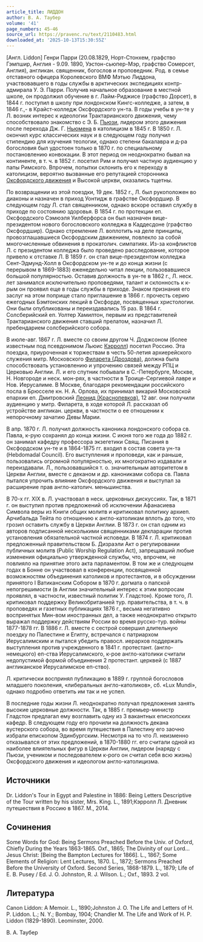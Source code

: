 ```yaml
---
article_title: ЛИДДОН
author: В. А. Таубер
volume: '41'
page_numbers: 45-46
source_url: https://pravenc.ru/text/2110483.html
downloaded_at: '2025-10-13T15:30:55Z'
---
```


[Англ. Liddon] Генри Парри (20.08.1829, Норт-Стонхем, графство Гэмпшир, Англия - 9.09. 1890, Уэстон-сьюпер-Мэр, графство Сомерсет, Англия), англикан. священник, богослов и проповедник. Род. в семье отставного офицера Королевского ВМФ Мэтью Лиддона, участвовавшего в годы службы в арктических экспедициях контр-адмирала У. Э. Парри. Получив начальное образование в местной школе, он продолжил обучение в г. Лайм-Риджисе (графство Дорсет), в 1844 г. поступил в школу при лондонском Кингс-колледже, а затем, в 1846 г.,- в Крайст-колледж Оксфордского ун-та. В годы учебы в ун-те у Л. возник интерес к идеологии Трактарианского движения, чему способствовало знакомство с Э. Б. [Пьюзи](https://pravenc.ru/text/Пьюзи.html), лидером этого движения после перехода Дж. Г. [Ньюмена](https://pravenc.ru/text/Ньюмена.html) в католицизм в 1845 г. В 1850 г. Л. окончил курс классических наук и в следующем году получил стипендию для изучения теологии, однако степени бакалавра и д-ра богословия был удостоен только в 1870 г. по специальному постановлению конвокации. В этот период он неоднократно бывал на континенте, в т. ч. в 1852 г. посетил Рим и получил частную аудиенцию у папы Римского. Впрочем, попытки склонить его к переходу в католицизм, вероятно вызванные его репутацией сторонника [Оксфордского движения](<https://pravenc.ru/text/ОКСФОРДСКОЕ ДВИЖЕНИЕ.html>) и Высокой церкви, оказались тщетны.

По возвращении из этой поездки, 19 дек. 1852 г., Л. был рукоположен во диаконы и назначен в приход Уонтидж в графстве Оксфордшир. В следующем году Л. стал священником, однако вскоре оставил службу в приходе по состоянию здоровья. В 1854 г. по протекции еп. Оксфордского Сэмюэля Уилберфорса он был назначен вице-президентом нового богословского колледжа в Каддесдоне (графство Оксфордшир). Однако стремление Л. воплотить на деле принципы, провозглашавшиеся Оксфордским движением, повлекло за собой многочисленные обвинения в прокатолич. симпатиях. Из-за конфликтов Л. с президентом колледжа было проведено расследование, которое привело к отставке Л. В 1859 г. он стал вице-президентом колледжа Сент-Эдмунд-Холл в Оксфордском ун-те и до конца жизни (с перерывом в 1869-1883) еженедельно читал лекции, пользовавшиеся большой популярностью. Оставив должность в ун-те в 1862 г., Л. неск. лет занимался исключительно проповедями, талант и склонность к к-рым он проявил еще в годы службы в приходе. Знаком признания его заслуг на этом поприще стало приглашение в 1866 г. прочесть серию ежегодных Бэмтонских лекций в Оксфорде, посвященных христологии. Они были опубликованы и переиздавались 15 раз. В 1864 г. Солсберийский еп. Уолтер Хамилтон, первым из представителей Трактарианского движения ставший прелатом, назначил Л. пребендарием солсберийского собора.

В июле-авг. 1867 г. Л. вместе со своим другом Ч. Доджсоном (более известным под псевдонимом Льюис [Кэрролл](https://pravenc.ru/text/Кэрролл.html)) посетил Россию. Эта поездка, приуроченная к торжествам в честь 50-летия архиерейского служения митр. Московского [Филарета (Дроздова)](https://pravenc.ru/text/Филарет.html), должна была способствовать установлению и упрочению связей между РПЦ и Церковью Англии. Л. и его спутник побывали в С.-Петербурге, Москве, Н. Новгороде и неск. мон-рях, в частности в Троице-Сергиевой лавре и Нов. Иерусалиме. В Москве, благодаря рекомендации российского посла в Брюсселе кн. Н. А. Орлова, их принимал викарий Московской епархии еп. Дмитровский [Леонид (Краснопевков)](<https://pravenc.ru/text/Леонид (Краснопевков).html>), 12 авг. они получили аудиенцию у митр. Филарета, в ходе которой Л. рассказал об устройстве англикан. церкви, в частности о ее отношении к непорочному зачатию Девы Марии.

В апр. 1870 г. Л. получил должность каноника лондонского собора св. Павла, к-рую сохранял до конца жизни. С июня того же года до 1882 г. он занимал кафедру профессора экзегетики Свящ. Писания в Оксфордском ун-те и в 1864-1875 гг. входил в состав совета ун-та (Hebdomadal Council). Его выступления и проповеди, как и раньше, пользовались огромной популярностью, их многократно издавали и переиздавали. Л., пользовавшийся т. о. значительным авторитетом в Церкви Англии, вместе с деканом и др. канониками собора св. Павла пытался упрочить влияние Оксфордского движения и выступал за расширение прав англо-католич. меньшинства.

В 70-х гг. XIX в. Л. участвовал в неск. церковных дискуссиях. Так, в 1871 г. он выступил против предложений об исключении Афанасиева Символа веры из Книги общих молитв и критиковал политику архиеп. Арчибальда Тейта по отношению к англо-католикам вплоть до того, что грозил оставить службу в Церкви Англии. В 1873 г. он стал одним из авторов подписанной несколькими священниками декларации против установления обязательной частной исповеди. В 1874 г. Л. критиковал предложенный правительством Б. Дизраэли Акт о регулировании публичных молитв (Public Worship Regulation Act), запрещавший любые изменения официально утвержденной службы, что, впрочем, не повлияло на принятие этого акта парламентом. В том же и следующем годах в Бонне он участвовал в конференции, посвященной возможностям объединения католиков и протестантов, и в обсуждении принятого I Ватиканским Собором в 1870 г. догмата о папской непогрешимости (в Англии значительный интерес к этим вопросам проявлял, в частности, известный политик У. Гладстон). Кроме того, Л. критиковал поддержку Великобританией тур. правительства, в т. ч. в проповедях и газетных публикациях 1876 г., весьма негативно воспринятых Мин-вом иностранных дел, а также неоднократно открыто выражал поддержку действиям России во время русско-тур. войны 1877-1878 гг. В 1886 г. Л. вместе с сестрой совершил длительную поездку по Палестине и Египту, встречался с патриархом Иерусалимским и пытался убедить правосл. иерархов поддержать выступления против учрежденного в 1841 г. протестант. (англо-немецкого) еп-ства Иерусалимского, к-рое англо-католики считали недопустимой формой объединения 2 протестант. церквей (с 1887 англиканское Иерусалимское еп-ство).

Л. критически воспринял публикацию в 1889 г. группой богословов младшего поколения, «либеральных англо-католиков», сб. «Lux Mundi», однако подробно ответить им так и не успел.

В последние годы жизни Л. неоднократно получал предложения занять высокие церковные должности. Так, в 1885 г. премьер-министр Гладстон предлагал ему возглавить одну из 3 вакантных епископских кафедр. В следующем году его прочили на должность декана вустерского собора, во время путешествия в Палестину его заочно избрали епископом Эдинбургским. Несмотря на то что Л. неизменно отказывался от этих предложений, в 1870-1880 гг. его считали одной из наиболее влиятельных фигур в Церкви Англии, лидером (наряду с Пьюзи, учеником и последователем к-рого он считал себя всю жизнь) Оксфордского движения и идеологом англо-католицизма.

## Источники

Dr. Liddon's Tour in Egypt and Palestine in 1886: Being Letters Descriptive of the Tour written by his sister, Mrs. King. L., 1891;Кэрролл Л. Дневник путешествия в Россию в 1867. М., 2014.

## Сочинения

Some Words for God: Being Sermons Preached Before the Univ. of Oxford, Chiefly During the Years 1863-1865. Oxf., 1865; The Divinity of our Lord... Jesus Christ: [Being the Bampton Lectures for 1866]. L., 1867; Some Elements of Religion: Lent Lectures, 1870. L., 1872; Sermons Preached Before the University of Oxford. Second Series, 1868-1879. L., 1879; Life of E. B. Pusey / Ed. J. O. Johnston, R. J. Wilson. L.; Oxf., 1893. 2 vol.

## Литература

Canon Liddon: A Memoir. L., 1890;Johnston J. O. The Life and Letters of H. P. Liddon. L.; N. Y.; Bombay, 1904; Chandler M. The Life and Work of H. P. Liddon (1829-1890). Leominster, 2000.

В. А. Таубер
